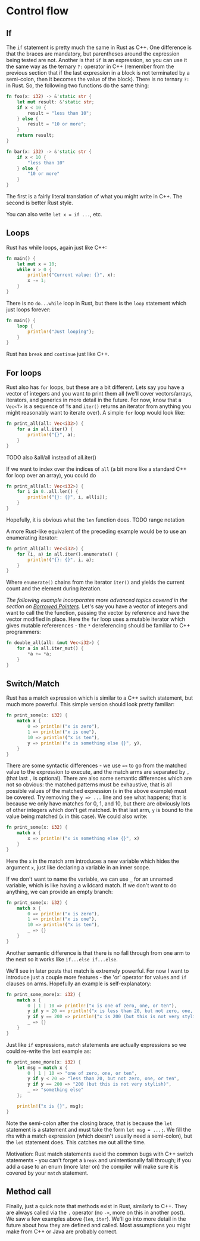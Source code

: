# Control flow

## If

The `if` statement is pretty much the same in Rust as C++. One difference is
that the braces are mandatory, but parentheses around the expression being tested
are not. Another is that `if` is an expression, so you can use it the same way
as the ternary `?:` operator in C++ (remember from the previous section that if the last
expression in a block is not terminated by a semi-colon, then it becomes the
value of the block). There is no ternary `?:` in Rust. So, the following two
functions do the same thing:

```rust
fn foo(x: i32) -> &'static str {
    let mut result: &'static str;
    if x < 10 {
        result = "less than 10";
    } else {
        result = "10 or more";
    }
    return result;
}

fn bar(x: i32) -> &'static str {
    if x < 10 {
        "less than 10"
    } else {
        "10 or more"
    }
}
```

The first is a fairly literal translation of what you might write in C++. The
second is better Rust style.

You can also write `let x = if ...`, etc.


## Loops

Rust has while loops, again just like C++:

```rust
fn main() {
    let mut x = 10;
    while x > 0 {
        println!("Current value: {}", x);
        x -= 1;
    }
}
```

There is no `do...while` loop in Rust, but there is the `loop` statement which
just loops forever:

```rust
fn main() {
    loop {
        println!("Just looping");
    }
}
```

Rust has `break` and `continue` just like C++.


## For loops

Rust also has `for` loops, but these are a bit different. Lets say you have a
vector of integers and you want to print them all (we'll cover vectors/arrays,
iterators, and generics in more detail in the future. For now, know that a
`Vec<T>` is a sequence of `T`s and `iter()` returns an iterator from anything
you might reasonably want to iterate over). A simple `for` loop would look like:

```rust
fn print_all(all: Vec<i32>) {
    for a in all.iter() {
        println!("{}", a);
    }
}
```

TODO also &all/all instead of all.iter()

If we want to index over the indices of `all` (a bit more like a standard C++
for loop over an array), you could do

```rust
fn print_all(all: Vec<i32>) {
    for i in 0..all.len() {
        println!("{}: {}", i, all[i]);
    }
}
```

Hopefully, it is obvious what the `len` function does. TODO range notation

A more Rust-like equivalent of the preceding example would be to use an
enumerating iterator:

```rust
fn print_all(all: Vec<i32>) {
    for (i, a) in all.iter().enumerate() {
        println!("{}: {}", i, a);
    }
}
```

Where `enumerate()` chains from the iterator `iter()` and yields the current
count and the element during iteration.

*The following example incorporates more advanced topics covered in the section
on [Borrowed Pointers](borrowed.md).* Let's say you have a vector of integers
and want to call the the function, passing the vector by reference and have the
vector modified in place. Here the `for` loop uses a mutable iterator which
gives mutable refererences - the `*` dereferencing should be familiar to C++
programmers:

```rust
fn double_all(all: &mut Vec<i32>) {
    for a in all.iter_mut() {
        *a += *a;
    }
}
```


## Switch/Match

Rust has a match expression which is similar to a C++ switch statement, but much
more powerful. This simple version should look pretty familiar:

```rust
fn print_some(x: i32) {
    match x {
        0 => println!("x is zero"),
        1 => println!("x is one"),
        10 => println!("x is ten"),
        y => println!("x is something else {}", y),
    }
}
```

There are some syntactic differences - we use `=>` to go from the matched value
to the expression to execute, and the match arms are separated by `,` (that last
`,` is optional). There are also some semantic differences which are not so
obvious: the matched patterns must be exhaustive, that is all possible values of
the matched expression (`x` in the above example) must be covered. Try removing
the `y => ...` line and see what happens; that is because we only have matches
for 0, 1, and 10, but there are obviously lots of other integers which don't get
matched. In that last arm, `y` is bound to the value being matched (`x` in this
case). We could also write:

```rust
fn print_some(x: i32) {
    match x {
        x => println!("x is something else {}", x)
    }
}
```

Here the `x` in the match arm introduces a new variable which hides the argument
`x`, just like declaring a variable in an inner scope.

If we don't want to name the variable, we can use `_` for an unnamed variable,
which is like having a wildcard match. If we don't want to do anything, we can
provide an empty branch:

```rust
fn print_some(x: i32) {
    match x {
        0 => println!("x is zero"),
        1 => println!("x is one"),
        10 => println!("x is ten"),
        _ => {}
    }
}
```

Another semantic difference is that there is no fall through from one arm to the
next so it works like `if...else if...else`.

We'll see in later posts that match is extremely powerful. For now I want to
introduce just a couple more features - the 'or' operator for values and `if`
clauses on arms. Hopefully an example is self-explanatory:

```rust
fn print_some_more(x: i32) {
    match x {
        0 | 1 | 10 => println!("x is one of zero, one, or ten"),
        y if y < 20 => println!("x is less than 20, but not zero, one, or ten"),
        y if y == 200 => println!("x is 200 (but this is not very stylish)"),
        _ => {}
    }
}
```

Just like `if` expressions, `match` statements are actually expressions so we
could re-write the last example as:

```rust
fn print_some_more(x: i32) {
    let msg = match x {
        0 | 1 | 10 => "one of zero, one, or ten",
        y if y < 20 => "less than 20, but not zero, one, or ten",
        y if y == 200 => "200 (but this is not very stylish)",
        _ => "something else"
    };

    println!("x is {}", msg);
}
```

Note the semi-colon after the closing brace, that is because the `let` statement
is a statement and must take the form `let msg = ...;`. We fill the rhs with a
match expression (which doesn't usually need a semi-colon), but the `let`
statement does. This catches me out all the time.

Motivation: Rust match statements avoid the common bugs with C++ switch
statements - you can't forget a `break` and unintentionally fall through; if you
add a case to an enum (more later on) the compiler will make sure it is covered
by your `match` statement.


## Method call

Finally, just a quick note that methods exist in Rust, similarly to C++. They
are always called via the `.` operator (no `->`, more on this in another post).
We saw a few examples above (`len`, `iter`). We'll go into more detail in the
future about how they are defined and called. Most assumptions you might make
from C++ or Java are probably correct.
